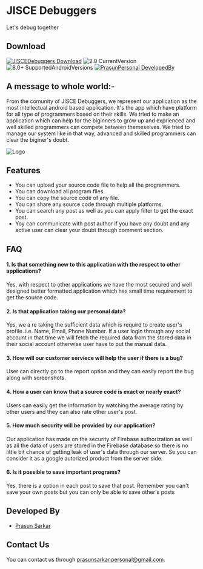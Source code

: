 # JISCE Debuggers 
Let's debug together

## Download
[![JISCEDebuggers Download](https://img.shields.io/badge/Download%20App-JISCE%20Debuggers-brightgreen)](https://github.com/prasunpersonal/JISCE-Debuggers/blob/main/app/release/JISCE%20Debuggers%20(2.0).apk?raw=true)
![2.0 CurrentVersion](https://img.shields.io/badge/Curret%20Version-2.0-brightgreen)
![8.0+ SupportedAndroidVersions](https://img.shields.io/badge/Supported%20Android%20Versions-8.0%2B-blue)
[![PrasunPersonal DevelopedBy](https://img.shields.io/badge/Developed%20By-PrasunPersonal-orange)](https://github.com/prasunpersonal)

## A message to whole world:-
From the comunity of JISCE Debuggers, we represent our application as the most intellectual android based application. It's the app which have platform for all type of programmers based on their skills. We tried to make an application which can help for the biginners to grow up and exprienced and well skilled programmers can compete between themeselves. We tried to manage our system like in that way, advanced and skilled programmers can clear the biginer's doubt.

![Logo](https://github.com/prasunpersonal/JISCE-Debuggers/blob/main/app/src/main/ic_launcher-playstore.png)

## Features
- You can upload your source code file to help all the programmers.
- You can download all program files.
- You can copy the source code of any file.
- You can share any source code through multiple platforms.
- You can search any post as well as you can apply filter to get the exact post.
- Yoy can communicate with post author if you have any doubt and any active user can clear your doubt through comment section.


## FAQ
#### 1. Is that something new to this application with the respect to other applications?
Yes, with respect to other applications we have the most secured and well designed better formatted application which has small time requirement to get the source code.

#### 2. Is that application taking our personal data?
Yes, we a re taking the sufficient data which is requird to create user's profile. i.e. Name, Email, Phone Number. If a user login through any social account in that time we will fetch the required data from the stored data in their social account otherwise user have to put the manual data.

#### 3. How will our customer serviece will help the user if there is a bug?
User can directly go to the report option and they can easily report the bug along with screenshots.

#### 4. How a user can know that a source code is exact or nearly exact?
Users can easily get the information by watching the average rating by other users and they can also rate other user's post.

#### 5. How much security will be provided by our application?
Our application has made on the security of Firebase authorization as well as all the data of users are stored in the Firebase database so there is no little bit chance of getting leak of user's data through our server. So you can consider it as a google autorized product from the server side.

#### 6. Is it possible to save important programs?
Yes, there is a option in each post to save that post. Remember you can't save your own posts but you can only be able to save other's posts


## Developed By
- [Prasun Sarkar](https://github.com/prasunpersonal)


## Contact Us
You can contact us through prasunsarkar.personal@gmail.com.

